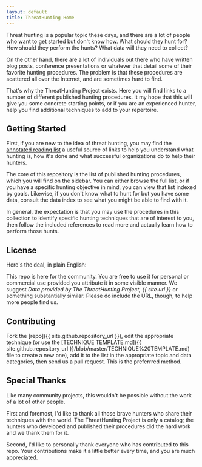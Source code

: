 ```yaml
---
layout: default
title: ThreatHunting Home
---
```


Threat hunting is a popular topic these days, and
there are a lot of people who want to get started but don't know
how. What should they hunt for? How should they perform the hunts?
What data will they need to collect?

On the other hand, there are a lot of individuals out there who have
written blog posts, conference presentations or whatever that detail
some of their favorite hunting procedures. The problem is that these
procedures are scattered all over the Internet, and are sometimes hard
to find.

That's why the ThreatHunting Project exists. Here you will find links
to a number of different published hunting procedures. It my hope that
this will give you some concrete starting points, or if you are an
experienced hunter, help you find additional techniques to add to your
repertoire.

## Getting Started

First, if you are new to the idea of threat hunting, you may find the
<a href="{{ site.baseurl }}/reading-list">annotated reading list</a> a
useful source of links to help you understand what hunting is, how
it's done and what successful organizations do to help their hunters.

The core of this repository is the list of published hunting
procedures, which you will find on the sidebar.  You can either browse
the full list, or if you have a specific hunting objective in mind,
you can view that list indexed by goals.  Likewise, if you don't know
what to hunt for but you have some data, consult the data index to see
what you might be able to find with it.

In general, the expectation is that you may use the procedures in this
collection to identify specific hunting techniques that are of
interest to you, then follow the included references to read more and
actually learn how to perform those hunts.

## License

Here's the deal, in plain English:

This repo is here for the community. You are free to use it for
personal or commercial use provided you attribute it in some visible
manner. We suggest _Data provided by The ThreatHunting Project,
{{ site.url }}_ or something substantially similar. Please
do include the URL, though, to help more people find us.

## Contributing

Fork the [repo]({{ site.github.repository_url }}), edit
the appropriate technique (or use the [TECHNIQUE
TEMPLATE.md]({{ site.github.repository_url }}/blob/master/TECHNIQUE%20TEMPLATE.md)
file to create a new one), add it to the list in the appropriate topic
and data categories, then send us a pull request. This is the
preferrred method.

## Special Thanks

Like many community projects, this wouldn't be possible without the
work of a lot of other people.

First and foremost, I'd like to thank all those brave hunters who
share their techniques with the world. The ThreatHunting Project is
only a catalog; the hunters who developed and published their
procedures did the hard work and we thank them for it.

Second, I'd like to personally thank everyone who has contributed to
this repo. Your contributions make it a little better every time, and
you are much appreciated.
